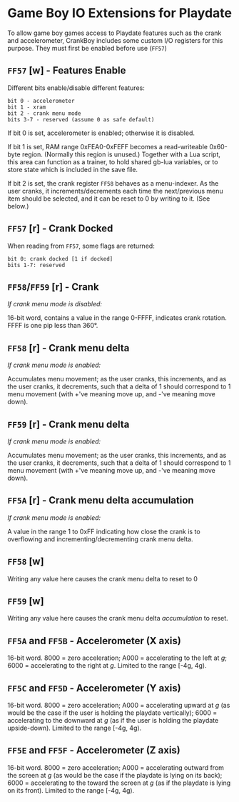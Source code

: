 # Game Boy IO Extensions for Playdate

To allow game boy games access to Playdate features such as the crank and accelerometer,
CrankBoy includes some custom I/O registers for this purpose. They must first be enabled before use (`FF57`)

## `FF57` [w] - Features Enable

Different bits enable/disable different features:

```
bit 0 - accelerometer
bit 1 - xram
bit 2 - crank menu mode
bits 3-7 - reserved (assume 0 as safe default)
```

If bit 0 is set, accelerometer is enabled; otherwise it is disabled.

If bit 1 is set, RAM range 0xFEA0-0xFEFF becomes a read-writeable 0x60-byte region. (Normally this region is unused.) Together with a Lua script, this area can function as a trainer, to hold shared gb-lua variables, or to store state which is included in the save file.

If bit 2 is set, the crank register `FF58` behaves as a menu-indexer. As the user cranks, it increments/decrements each time the next/previous menu item should be selected, and it can be reset to 0 by writing to it. (See below.)

## `FF57` [r] - Crank Docked

When reading from `FF57`, some flags are returned:

```
bit 0: crank docked [1 if docked]
bits 1-7: reserved
```

## `FF58`/`FF59` [r] - Crank

*If crank menu mode is disabled:*

16-bit word, contains a value in the range 0-FFFF, indicates crank rotation. FFFF is one pip less than 360°.

## `FF58` [r] - Crank menu delta

*If crank menu mode is enabled:*

Accumulates menu movement; as the user cranks, this increments, and as the user cranks, it decrements, such that a delta of 1 should correspond to 1 menu movement (with +'ve meaning move up, and -'ve meaning move down).

## `FF59` [r] - Crank menu delta

*If crank menu mode is enabled:*

Accumulates menu movement; as the user cranks, this increments, and as the user cranks, it decrements, such that a delta of 1 should correspond to 1 menu movement (with +'ve meaning move up, and -'ve meaning move down).

## `FF5A` [r] - Crank menu delta accumulation

*If crank menu mode is enabled:*

A value in the range 1 to 0xFF indicating how close the crank is to overflowing and incrementing/decrementing crank menu delta.

## `FF58` [w]

Writing any value here causes the crank menu delta to reset to 0

## `FF59` [w]

Writing any value here causes the crank menu delta *accumulation* to reset.

## `FF5A` and `FF5B` - Accelerometer (X axis)

16-bit word. 8000 = zero acceleration; A000 = accelerating to the left at *g*; 6000 = accelerating to the right at *g*. Limited to the range [-4g, 4g).

## `FF5C` and `FF5D` - Accelerometer (Y axis)

16-bit word. 8000 = zero acceleration; A000 = accelerating upward at *g* (as would be the case if the user is holding the playdate vertically); 6000 = accelerating to the downward at *g* (as if the user is holding the playdate upside-down). Limited to the range [-4g, 4g).

## `FF5E` and `FF5F` - Accelerometer (Z axis)

16-bit word. 8000 = zero acceleration; A000 = accelerating outward from the screen at *g* (as would be the case if the playdate is lying on its back); 6000 = accelerating to the toward the screen at *g* (as if the playdate is lying on its front). Limited to the range [-4g, 4g).